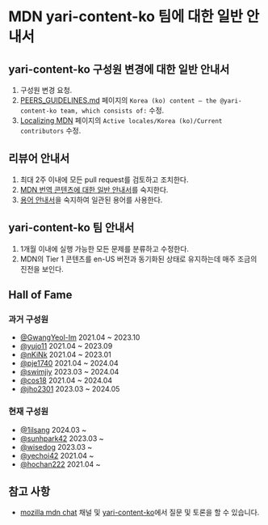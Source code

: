 # MDN yari-content-ko 팀에 대한 일반 안내서

## yari-content-ko 구성원 변경에 대한 일반 안내서

1. 구성원 변경 요청.
2. [PEERS_GUIDELINES.md](https://github.com/mdn/translated-content/blob/main/PEERS_GUIDELINES.md) 페이지의 `Korea (ko) content — the @yari-content-ko team, which consists of:` 수정.
3. [Localizing MDN][] 페이지의 `Active locales/Korea (ko)/Current contributors` 수정.

## 리뷰어 안내서

1. 최대 2주 이내에 모든 pull request를 검토하고 조치한다.
2. [MDN 번역 콘텐츠에 대한 일반 안내서](/docs/ko/README.md#여러-안내서)를 숙지한다.
3. [용어 안내서](./glossary-guide.md)을 숙지하여 일관된 용어를 사용한다.

## yari-content-ko 팀 안내서

1. 1개월 이내에 실행 가능한 모든 문제를 분류하고 수정한다.
2. MDN의 Tier 1 콘텐츠를 en-US 버전과 동기화된 상태로 유지하는데 매주 조금의 진전을 보인다.

## Hall of Fame

### 과거 구성원

- [@GwangYeol-Im](https://github.com/GwangYeol-Im) 2021.04 ~ 2023.10
- [@yujo11](https://github.com/yujo11) 2021.04 ~ 2023.09
- [@nKiNk](https://github.com/nKiNk) 2021.04 ~ 2023.01
- [@pje1740](https://github.com/pje1740) 2021.04 ~ 2024.04
- [@swimjiy](https://github.com/swimjiy) 2023.03 ~ 2024.04
- [@cos18](https://github.com/cos18) 2021.04 ~ 2024.04
- [@jho2301](https://github.com/jho2301) 2023.03 ~ 2024.05

### 현재 구성원

- [@1ilsang](https://github.com/1ilsang) 2024.03 ~
- [@sunhpark42](https://github.com/sunhpark42) 2023.03 ~
- [@wisedog](https://github.com/wisedog) 2023.03 ~
- [@yechoi42](https://github.com/yechoi42) 2021.04 ~
- [@hochan222](https://github.com/hochan222) 2021.04 ~

## 참고 사항

- [mozilla mdn chat](https://chat.mozilla.org/#/room/#mdn:mozilla.org) 채널 및 [yari-content-ko](https://github.com/orgs/mdn/teams/yari-content-ko)에서 질문 및 토론을 할 수 있습니다.

[Localizing MDN]: https://developer.mozilla.org/en-US/docs/MDN/Contribute/Localize
